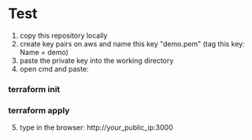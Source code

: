 # Test
1. copy this repository locally
2. create key pairs on aws and name this key "demo.pem" (tag this key: Name = demo)
3. paste the private key into the working directory
4. open cmd and paste:
### terraform init
### terraform apply
5. type in the browser: http://your_public_ip:3000
